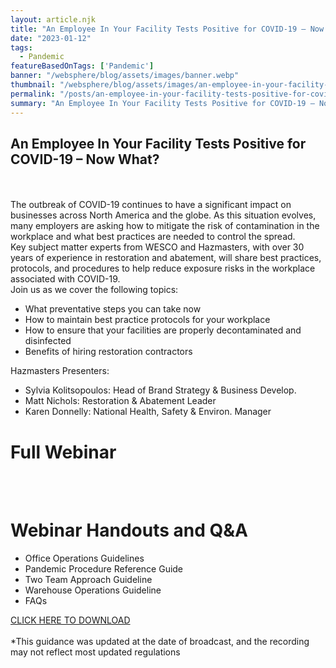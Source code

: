 ```yaml
---
layout: article.njk
title: "An Employee In Your Facility Tests Positive for COVID-19 – Now What?"
date: "2023-01-12"
tags:
  - Pandemic
featureBasedOnTags: ['Pandemic']
banner: "/websphere/blog/assets/images/banner.webp"
thumbnail: "/websphere/blog/assets/images/an-employee-in-your-facility-tests-positive-for-covid-19-now-what.webp"
permalink: "/posts/an-employee-in-your-facility-tests-positive-for-covid-19-now-what.html"
summary: "An Employee In Your Facility Tests Positive for COVID-19 – Now What?"
---
```


<h2 class="intro">An Employee In Your Facility Tests Positive for COVID-19 – Now What?</h2>
<br><br>
The outbreak of COVID-19 continues to have a significant impact on businesses across North America and the globe. As this situation evolves, many employers are asking how to mitigate the risk of contamination in the workplace and what best practices are needed to control the spread.
<br>
 Key subject matter experts from WESCO and Hazmasters, with over 30 years of experience in restoration and abatement, will share best practices, protocols, and procedures to help reduce exposure risks in the workplace associated with COVID-19.
<br>
Join us as we cover the following topics:
<ul>
<li>What preventative steps you can take now</li>
<li>How to maintain best practice protocols for your workplace</li>
<li>How to ensure that your facilities are properly decontaminated and disinfected</li>
<li>Benefits of hiring restoration contractors</li>
</ul>
Hazmasters Presenters:
<ul>
<li>Sylvia Kolitsopoulos: Head of Brand Strategy &amp; Business Develop.</li>
<li>Matt Nichols: Restoration &amp; Abatement Leader</li>
<li>Karen Donnelly: National Health, Safety &amp; Environ. Manager</li>
</ul>
<h1>Full Webinar</h1>
<br><br>
<h1>Webinar Handouts and Q&amp;A</h1>
<ul>
<li>Office Operations Guidelines</li>
<li>Pandemic Procedure Reference Guide</li>
<li>Two Team Approach Guideline</li>
<li>Warehouse Operations Guideline</li>
<li>FAQs</li>
</ul>
<a href="https://conneysafety.wufoo.com/forms/znzwml11ne6w3r/" target="_blank">CLICK HERE TO DOWNLOAD</a>
<br><br>
*This guidance was updated at the date of broadcast, and the recording may not reflect most updated regulations
<br>